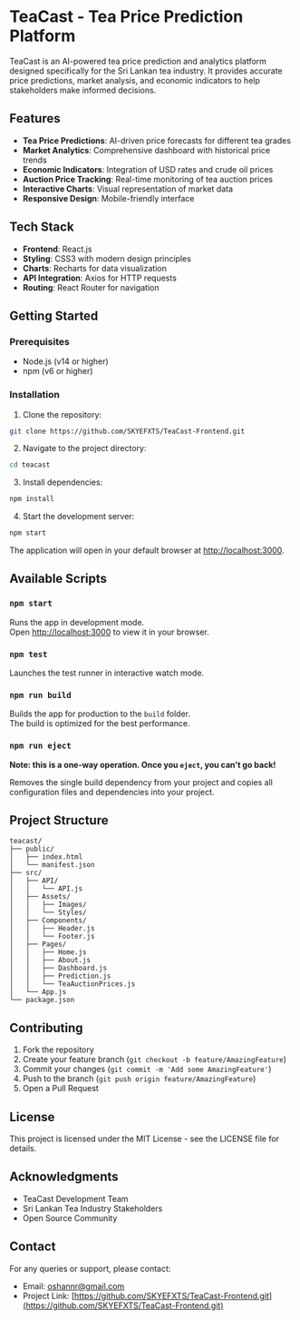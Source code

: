 # TeaCast - Tea Price Prediction Platform

TeaCast is an AI-powered tea price prediction and analytics platform designed specifically for the Sri Lankan tea industry. It provides accurate price predictions, market analysis, and economic indicators to help stakeholders make informed decisions.

## Features

- **Tea Price Predictions**: AI-driven price forecasts for different tea grades
- **Market Analytics**: Comprehensive dashboard with historical price trends
- **Economic Indicators**: Integration of USD rates and crude oil prices
- **Auction Price Tracking**: Real-time monitoring of tea auction prices
- **Interactive Charts**: Visual representation of market data
- **Responsive Design**: Mobile-friendly interface

## Tech Stack

- **Frontend**: React.js
- **Styling**: CSS3 with modern design principles
- **Charts**: Recharts for data visualization
- **API Integration**: Axios for HTTP requests
- **Routing**: React Router for navigation

## Getting Started

### Prerequisites

- Node.js (v14 or higher)
- npm (v6 or higher)

### Installation

1. Clone the repository:
```bash
git clone https://github.com/SKYEFXTS/TeaCast-Frontend.git
```

2. Navigate to the project directory:
```bash
cd teacast
```

3. Install dependencies:
```bash
npm install
```

4. Start the development server:
```bash
npm start
```

The application will open in your default browser at [http://localhost:3000](http://localhost:3000).

## Available Scripts

### `npm start`

Runs the app in development mode.\
Open [http://localhost:3000](http://localhost:3000) to view it in your browser.

### `npm test`

Launches the test runner in interactive watch mode.

### `npm run build`

Builds the app for production to the `build` folder.\
The build is optimized for the best performance.

### `npm run eject`

**Note: this is a one-way operation. Once you `eject`, you can't go back!**

Removes the single build dependency from your project and copies all configuration files and dependencies into your project.

## Project Structure

```
teacast/
├── public/
│   ├── index.html
│   └── manifest.json
├── src/
│   ├── API/
│   │   └── API.js
│   ├── Assets/
│   │   ├── Images/
│   │   └── Styles/
│   ├── Components/
│   │   ├── Header.js
│   │   └── Footer.js
│   ├── Pages/
│   │   ├── Home.js
│   │   ├── About.js
│   │   ├── Dashboard.js
│   │   ├── Prediction.js
│   │   └── TeaAuctionPrices.js
│   └── App.js
└── package.json
```

## Contributing

1. Fork the repository
2. Create your feature branch (`git checkout -b feature/AmazingFeature`)
3. Commit your changes (`git commit -m 'Add some AmazingFeature'`)
4. Push to the branch (`git push origin feature/AmazingFeature`)
5. Open a Pull Request

## License

This project is licensed under the MIT License - see the LICENSE file for details.

## Acknowledgments

- TeaCast Development Team
- Sri Lankan Tea Industry Stakeholders
- Open Source Community

## Contact

For any queries or support, please contact:
- Email: oshannr@gmail.com
- Project Link: [https://github.com/SKYEFXTS/TeaCast-Frontend.git](https://github.com/SKYEFXTS/TeaCast-Frontend.git)
